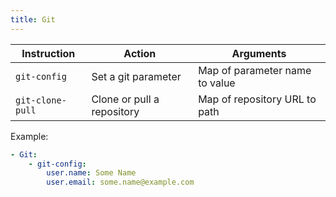 ```yaml
---
title: Git
---
```


| Instruction      | Action                     | Arguments                      |
| ---------------- | -------------------------- | ------------------------------ |
| `git-config`     | Set a git parameter        | Map of parameter name to value |
| `git-clone-pull` | Clone or pull a repository | Map of repository URL to path  |

Example:

```yaml
- Git:
    - git-config:
        user.name: Some Name
        user.email: some.name@example.com
```

